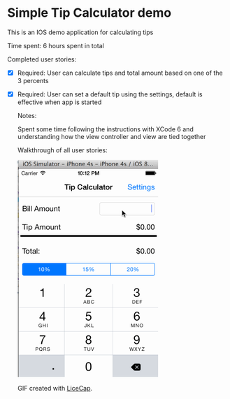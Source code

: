 # Simple Tip Calculator demo


This is an IOS demo application for calculating tips

Time spent: 6 hours spent in total

Completed user stories:

 * [x] Required: User can calculate tips and total amount based on one of the 3 percents
 * [x] Required: User can set a default tip using the settings, default is effective when app is started
    
    Notes:

    Spent some time following the instructions with XCode 6 and understanding how the view controller and view are tied together

    Walkthrough of all user stories:

    ![Video Walkthrough](tipcalcwalkthrough.gif)

    GIF created with [LiceCap](http://www.cockos.com/licecap/).

